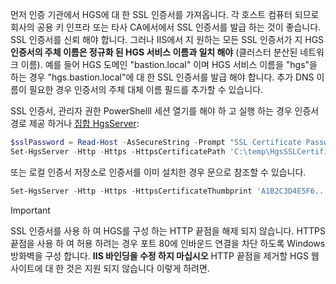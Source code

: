 먼저 인증 기관에서 HGS에 대 한 SSL 인증서를 가져옵니다. 각 호스트 컴퓨터 되므로 회사의 공용 키 인프라 또는 타사 CA에서에서 SSL 인증서를 발급 하는 것이 좋습니다. SSL 인증서를 신뢰 해야 합니다. 그러나 IIS에서 지 원하는 모든 SSL 인증서가 지 HGS **인증서의 주체 이름은 정규화 된 HGS 서비스 이름과 일치 해야** (클러스터 분산된 네트워크 이름). 예를 들어 HGS 도메인 "bastion.local" 이며 HGS 서비스 이름을 "hgs"을 하는 경우 "hgs.bastion.local"에 대 한 SSL 인증서를 발급 해야 합니다. 추가 DNS 이름이 필요한 경우 인증서의 주체 대체 이름 필드를 추가할 수 있습니다.

SSL 인증서, 관리자 권한 PowerShelll 세션 열기를 해야 하 고 실행 하는 경우 인증서 경로 제공 하거나 [집합 HgsServer](https://technet.microsoft.com/itpro/powershell/windows/host-guardian-service/server/set-hgsserver):


```powershell
$sslPassword = Read-Host -AsSecureString -Prompt "SSL Certificate Password"
Set-HgsServer -Http -Https -HttpsCertificatePath 'C:\temp\HgsSSLCertificate.pfx' -HttpsCertificatePassword $sslPassword
```

또는 로컬 인증서 저장소로 인증서를 이미 설치한 경우 문으로 참조할 수 있습니다.

```powershell
Set-HgsServer -Http -Https -HttpsCertificateThumbprint 'A1B2C3D4E5F6...'
```

> [!IMPORTANT]
> SSL 인증서를 사용 하 여 HGS를 구성 하는 HTTP 끝점을 해제 되지 않습니다.
> HTTPS 끝점을 사용 하 여 허용 하려는 경우 포트 80에 인바운드 연결을 차단 하도록 Windows 방화벽을 구성 합니다.
> **IIS 바인딩을 수정 하지 마십시오** HTTP 끝점을 제거할 HGS 웹 사이트에 대 한 것은 지원 되지 않습니다 이렇게 하려면.
